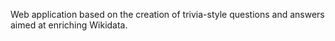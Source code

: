 Web application based on the creation of trivia-style questions and answers aimed at enriching Wikidata.